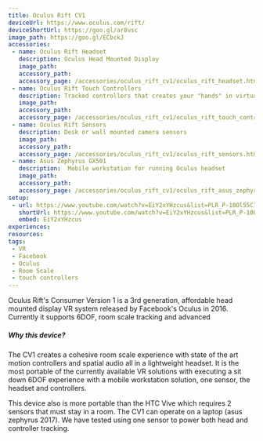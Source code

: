 ```yaml
---
title: Oculus Rift CV1
deviceUrl: https://www.oculus.com/rift/
deviceShortUrl: https://goo.gl/ar8vsc
image_path: https://goo.gl/ECbckJ
accessories:
 - name: Oculus Rift Headset
   description: Oculus Head Mounted Display  
   image_path:
   accessory_path:
   accessory_page: /accessories/oculus_rift_cv1/oculus_rift_headset.html
 - name: Oculus Rift Touch Controllers
   description: Tracked controllers that creates your "hands" in virtual reality  
   image_path:
   accessory_path:
   accessory_page: /accessories/oculus_rift_cv1/oculus_rift_touch_controllers.html
 - name: Oculus Rift Sensors
   description: Desk or wall mounted camera sensors
   image_path:
   accessory_path:
   accessory_page: /accessories/oculus_rift_cv1/oculus_rift_sensors.html    
 - name: Asus Zephyrus GX501
   description:  Mobile workstation for running Oculus headset
   image_path:
   accessory_path:
   accessory_page: /accessories/oculus_rift_cv1/oculus_rift_asus_zephyrus.html       
setup:
 - url: https://www.youtube.com/watch?v=EiY2xYHzcus&list=PLR_P-10Ol55C1WECEz_9W0WX8Zf7x0KUU
   shortUrl: https://www.youtube.com/watch?v=EiY2xYHzcus&list=PLR_P-10Ol55C1WECEz_9W0WX8Zf7x0KUU
   embed: EiY2xYHzcus
experiences:
resources:
tags:
 - VR
 - Facebook
 - Oculus
 - Room Scale
 - touch controllers
---
```


Oculus Rift's Consumer Version 1 is a 3rd generation, affordable head mounted display VR system released by Facebook's Oculus in 2016. Currently it supports 6DOF, room scale tracking and advanced

##### Why this device?
The CV1 creates a cohesive room scale experience with state of the art motion controllers and spatial audio all in a lightweight headset. It is the most portable of the currently available VR solutions with executing a sit down 6DOF experience with a mobile workstation solution,  one sensor, the headset and controllers.

This device also is more portable than the HTC Vive which requires 2 sensors that must stay in a room. The CV1 can operate on a laptop (asus zephyrus 2017). We have tested using one sensor to power both head and controller tracking.
